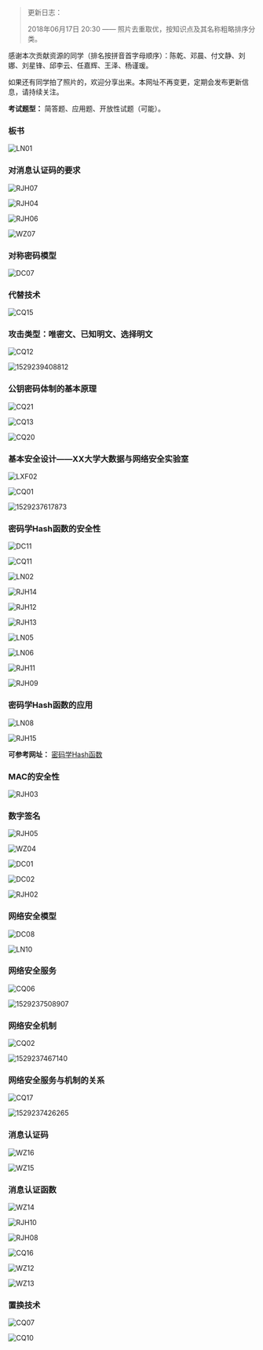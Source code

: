 > 更新日志：
>
> 2018年06月17日 20:30 —— 照片去重取优，按知识点及其名称粗略排序分类。

感谢本次贡献资源的同学（排名按拼音首字母顺序）：陈乾、邓晨、付文静、刘娜、刘星锋、邱李云、任嘉辉、王泽、杨谨瑗。

如果还有同学拍了照片的，欢迎分享出来。本网址不再变更，定期会发布更新信息，请持续关注。

**考试题型：** 简答题、应用题、开放性试题（可能）。

### 板书

![LN01](assets/LN01.jpg)

### 对消息认证码的要求

![RJH07](assets/RJH07.jpg)

![RJH04](assets/RJH04.jpg)

![RJH06](assets/RJH06.jpg)

![WZ07](assets/WZ07.jpg)

### 对称密码模型

![DC07](assets/DC07.jpg)

### 代替技术

![CQ15](assets/CQ15.jpg)

### 攻击类型：唯密文、已知明文、选择明文

![CQ12](assets/CQ12.jpg)

![1529239408812](assets/1529239408812.png) 

### 公钥密码体制的基本原理

![CQ21](assets/CQ21.jpg)

![CQ13](assets/CQ13.jpg)

![CQ20](assets/CQ20.jpg)

### 基本安全设计——XX大学大数据与网络安全实验室

![LXF02](assets/LXF02.jpg)

![CQ01](assets/CQ01.jpg)

![1529237617873](assets/ZQK01.png)

### 密码学Hash函数的安全性

![DC11](assets/DC11.jpg)

![CQ11](assets/CQ11.jpg)

![LN02](assets/LN02.jpg)

![RJH14](assets/RJH14.jpg)

![RJH12](assets/RJH12.jpg)

![RJH13](assets/RJH13.jpg)

![LN05](assets/LN05.jpg)

![LN06](assets/LN06.jpg)

![RJH11](assets/RJH11.jpg)

![RJH09](assets/RJH09.jpg)

### 密码学Hash函数的应用

![LN08](assets/LN08.jpg)

![RJH15](assets/RJH15.jpg)

**可参考网址：** [密码学Hash函数](https://www.cnblogs.com/block2016/p/5623902.html) 

### MAC的安全性

![RJH03](assets/RJH03.jpg)

### 数字签名

![RJH05](assets/RJH05.jpg)

![WZ04](assets/WZ04.jpg)

![DC01](assets/DC01.jpg)

![DC02](assets/DC02.jpg)

![RJH02](assets/RJH02.jpg)

### 网络安全模型

![DC08](assets/DC08.jpg)

![LN10](assets/LN10.jpg)

### 网络安全服务

![CQ06](assets/CQ06.jpg)

![1529237508907](assets/1529237508907.png)

### 网络安全机制

![CQ02](assets/CQ02.jpg)

![1529237467140](assets/1529237467140.png)

### 网络安全服务与机制的关系

![CQ17](assets/CQ17.jpg)

![1529237426265](assets/1529237426265.png)

### 消息认证码

![WZ16](assets/WZ16.jpg)

![WZ15](assets/WZ15.jpg)

### 消息认证函数

![WZ14](assets/WZ14.jpg)

![RJH10](assets/RJH10.jpg)

![RJH08](assets/RJH08.jpg)

![CQ16](assets/CQ16.jpg)

![WZ12](assets/WZ12.jpg)

![WZ13](assets/WZ13.jpg)

### 置换技术

![CQ07](assets/CQ07.jpg)

![CQ10](assets/CQ10.jpg)